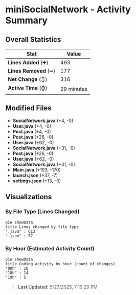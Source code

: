 # miniSocialNetwork - Activity Summary 

## Overall Statistics

| Stat                   | Value                                                             |
| ---------------------- | ----------------------------------------------------------------- |
| **Lines Added** (➕)   | 493                                          |
| **Lines Removed** (➖) | 177                                        |
| **Net Change** (↕)    | 316                |
| **Active Time** (⌚)   | 29 minutes |


## Modified Files
- **SocialNetwork.java** (+4, -0)
- **User.java** (+4, -0)
- **Post.java** (+4, -0)
- **Post.java** (+26, -0)
- **User.java** (+62, -0)
- **SocialNetwork.java** (+31, -0)
- **Post.java** (+26, -0)
- **User.java** (+62, -0)
- **SocialNetwork.java** (+31, -0)
- **Main.java** (+193, -170)
- **launch.json** (+37, -7)
- **settings.json** (+13, -0)

## Visualizations

### By File Type (Lines Changed)

```mermaid
pie showData
title Lines changed by file type
".java" : 613
".json" : 57
```

### By Hour (Estimated Activity Count)

```mermaid
pie showData
title Coding activity by hour (count of changes)
"00h" : 10
"18h" : 14
"19h" : 5
```


> **Last Updated:** 5/27/2025, 7:19:29 PM